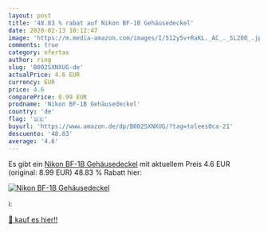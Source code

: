 ```yaml
---
layout: post
title: '48.83 % rabat auf Nikon BF-1B Gehäusedeckel'
date: 2020-02-13 10:12:47
image: 'https://m.media-amazon.com/images/I/512y5v+RaKL._AC_._SL200_.jpg'
comments: true
category: ofertas
author: ring
slug: 'B002SXNXUG-de'
actualPrice: 4.6 EUR
currency: EUR
price: 4.6
comparePrice: 8.99 EUR
prodname: 'Nikon BF-1B Gehäusedeckel'
country: 'de'
flag: '🇩🇪'
buyurl: 'https://www.amazon.de/dp/B002SXNXUG/?tag=tolees0ca-21'
descuento: '48.83'
average: '4.6'
---
```


Es gibt ein [Nikon BF-1B Gehäusedeckel](https://www.amazon.de/dp/B002SXNXUG/?tag=tolees0ca-21) mit aktuellem Preis 4.6 EUR (original: 8.99 EUR) 48.83 % Rabatt hier:

[![Nikon BF-1B Gehäusedeckel](https://m.media-amazon.com/images/I/512y5v+RaKL._AC_._SL200_.jpg)](https://www.amazon.de/dp/B002SXNXUG/?tag=tolees0ca-21)

ℹ️:


[🛒 kauf es hier!!](https://www.amazon.de/dp/B002SXNXUG/?tag=tolees0ca-21)
